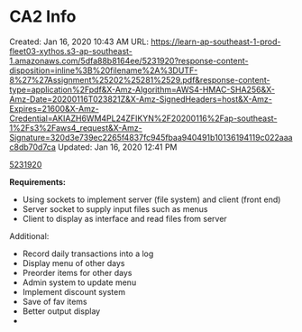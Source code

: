 # CA2 Info

Created: Jan 16, 2020 10:43 AM
URL: https://learn-ap-southeast-1-prod-fleet03-xythos.s3-ap-southeast-1.amazonaws.com/5dfa88b8164ee/5231920?response-content-disposition=inline%3B%20filename%2A%3DUTF-8%27%27Assignment%25202%25281%2529.pdf&response-content-type=application%2Fpdf&X-Amz-Algorithm=AWS4-HMAC-SHA256&X-Amz-Date=20200116T023821Z&X-Amz-SignedHeaders=host&X-Amz-Expires=21600&X-Amz-Credential=AKIAZH6WM4PL24ZFIKYN%2F20200116%2Fap-southeast-1%2Fs3%2Faws4_request&X-Amz-Signature=320d3e739ec2265f4837fc945fbaa940491b10136194119c022aaac8db70d7ca
Updated: Jan 16, 2020 12:41 PM

[5231920](CA2%20Info%20cdf44754894344c8a21b921322f0d6cd/5231920)

**Requirements:**

- Using sockets to implement server (file system) and client (front end)
- Server socket to supply input files such as menus
- Client to display as interface and read files from server

Additional:

- Record daily transactions into a log
- Display menu of other days
- Preorder items for other days
- Admin system to update menu
- Implement discount system
- Save of fav items
- Better output display
-